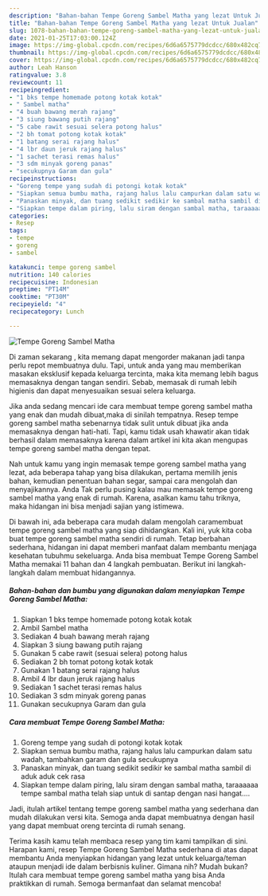 ```yaml
---
description: "Bahan-bahan Tempe Goreng Sambel Matha yang lezat Untuk Jualan"
title: "Bahan-bahan Tempe Goreng Sambel Matha yang lezat Untuk Jualan"
slug: 1078-bahan-bahan-tempe-goreng-sambel-matha-yang-lezat-untuk-jualan
date: 2021-01-25T17:03:00.124Z
image: https://img-global.cpcdn.com/recipes/6d6a6575779dcdcc/680x482cq70/tempe-goreng-sambel-matha-foto-resep-utama.jpg
thumbnail: https://img-global.cpcdn.com/recipes/6d6a6575779dcdcc/680x482cq70/tempe-goreng-sambel-matha-foto-resep-utama.jpg
cover: https://img-global.cpcdn.com/recipes/6d6a6575779dcdcc/680x482cq70/tempe-goreng-sambel-matha-foto-resep-utama.jpg
author: Leah Hanson
ratingvalue: 3.8
reviewcount: 11
recipeingredient:
- "1 bks tempe homemade potong kotak kotak"
- " Sambel matha"
- "4 buah bawang merah rajang"
- "3 siung bawang putih rajang"
- "5 cabe rawit sesuai selera potong halus"
- "2 bh tomat potong kotak kotak"
- "1 batang serai rajang halus"
- "4 lbr daun jeruk rajang halus"
- "1 sachet terasi remas halus"
- "3 sdm minyak goreng panas"
- "secukupnya Garam dan gula"
recipeinstructions:
- "Goreng tempe yang sudah di potongi kotak kotak"
- "Siapkan semua bumbu matha, rajang halus lalu campurkan dalam satu wadah, tambahkan garam dan gula secukupnya"
- "Panaskan minyak, dan tuang sedikit sedikir ke sambal matha sambil di aduk aduk cek rasa"
- "Siapkan tempe dalam piring, lalu siram dengan sambal matha, taraaaaaa tempe sambal matha telah siap untuk di santap dengan nasi hangat...."
categories:
- Resep
tags:
- tempe
- goreng
- sambel

katakunci: tempe goreng sambel 
nutrition: 140 calories
recipecuisine: Indonesian
preptime: "PT14M"
cooktime: "PT30M"
recipeyield: "4"
recipecategory: Lunch

---
```



![Tempe Goreng Sambel Matha](https://img-global.cpcdn.com/recipes/6d6a6575779dcdcc/680x482cq70/tempe-goreng-sambel-matha-foto-resep-utama.jpg)

Di zaman  sekarang , kita memang dapat mengorder makanan jadi tanpa perlu repot membuatnya dulu. Tapi, untuk anda yang mau memberikan masakan eksklusif kepada keluarga tercinta, maka kita memang lebih bagus memasaknya dengan tangan sendiri. Sebab, memasak di rumah lebih higienis dan dapat menyesuaikan sesuai selera keluarga.

Jika anda sedang mencari ide cara membuat tempe goreng sambel matha yang enak dan mudah dibuat,maka di sinilah tempatnya. Resep tempe goreng sambel matha  sebenarnya tidak sulit untuk dibuat jika anda memasaknya dengan hati-hati. Tapi, kamu tidak usah khawatir akan tidak berhasil dalam memasaknya 
karena dalam artikel ini kita akan mengupas tempe goreng sambel matha dengan tepat.  



Nah untuk kamu yang ingin memasak tempe goreng sambel matha yang lezat, ada beberapa tahap yang bisa dilakukan, pertama memilih jenis bahan, kemudian penentuan bahan segar, sampai cara mengolah dan menyajikannya. Anda Tak perlu pusing kalau mau memasak tempe goreng sambel matha yang enak di rumah. Karena, asalkan kamu  tahu triknya, maka hidangan ini bisa menjadi sajian yang istimewa.

Di bawah ini, ada beberapa cara mudah dalam mengolah caramembuat tempe goreng sambel matha yang siap dihidangkan. Kali ini, yuk kita coba buat tempe goreng sambel matha sendiri di rumah. Tetap berbahan sederhana, hidangan ini dapat memberi manfaat dalam membantu menjaga kesehatan tubuhmu sekeluarga. Anda bisa membuat Tempe Goreng Sambel Matha memakai 11 bahan dan 4 langkah pembuatan. Berikut ini langkah-langkah dalam membuat hidangannya.

<!--inarticleads1-->

##### Bahan-bahan dan bumbu yang digunakan dalam menyiapkan Tempe Goreng Sambel Matha:

1. Siapkan 1 bks tempe homemade potong kotak kotak
1. Ambil  Sambel matha
1. Sediakan 4 buah bawang merah rajang
1. Siapkan 3 siung bawang putih rajang
1. Gunakan 5 cabe rawit (sesuai selera) potong halus
1. Sediakan 2 bh tomat potong kotak kotak
1. Gunakan 1 batang serai rajang halus
1. Ambil 4 lbr daun jeruk rajang halus
1. Sediakan 1 sachet terasi remas halus
1. Sediakan 3 sdm minyak goreng panas
1. Gunakan secukupnya Garam dan gula




<!--inarticleads2-->

##### Cara membuat Tempe Goreng Sambel Matha:

1. Goreng tempe yang sudah di potongi kotak kotak
1. Siapkan semua bumbu matha, rajang halus lalu campurkan dalam satu wadah, tambahkan garam dan gula secukupnya
1. Panaskan minyak, dan tuang sedikit sedikir ke sambal matha sambil di aduk aduk cek rasa
1. Siapkan tempe dalam piring, lalu siram dengan sambal matha, taraaaaaa tempe sambal matha telah siap untuk di santap dengan nasi hangat....




Jadi, itulah artikel tentang  tempe goreng sambel matha  yang sederhana dan mudah dilakukan versi kita. Semoga anda dapat membuatnya dengan hasil yang dapat membuat oreng tercinta di rumah senang. 

Terima kasih kamu telah membaca resep yang tim kami tampilkan di sini. Harapan kami, resep  Tempe Goreng Sambel Matha sederhana di atas dapat membantu Anda menyiapkan hidangan yang lezat untuk keluarga/teman ataupun menjadi ide dalam berbisnis kuliner. Gimana nih? Mudah bukan? Itulah cara membuat tempe goreng sambel matha yang bisa Anda praktikkan di rumah. Semoga bermanfaat dan selamat mencoba!

